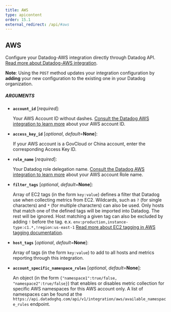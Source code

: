 ```yaml
---
title: AWS
type: apicontent
order: 15.1
external_redirect: /api/#aws
---
```


## AWS

Configure your Datadog-AWS integration directly through Datadog API.
[Read more about Datadog-AWS integration][1].

**Note**: Using the `POST` method updates your integration configuration by **adding** your new configuration to the existing one in your Datadog organization.

##### ARGUMENTS

* **`account_id`** [*required*]:

    Your AWS Account ID without dashes.
    [Consult the Datadog AWS integration to learn more][2] about your AWS account ID.

* **`access_key_id`** [*optional*, *default*=**None**]:

    If your AWS account is a GovCloud or China account, enter the corresponding Access Key ID.

* **`role_name`** [*required*]:

    Your Datadog role delegation name.
    [Consult the Datadog AWS integration to learn more][3] about your AWS account Role name.

* **`filter_tags`** [*optional*, *default*=**None**]:

    Array of EC2 tags (in the form `key:value`) defines a filter that Datadog use when collecting metrics from EC2. Wildcards, such as `?` (for single characters) and `*` (for multiple characters) can also be used.
    Only hosts that match one of the defined tags will be imported into Datadog. The rest will be ignored. Host matching a given tag can also be excluded by adding `!` before the tag.
    e.x. `env:production,instance-type:c1.*,!region:us-east-1`
    [Read more about EC2 tagging in AWS tagging documentation][4].

* **`host_tags`** [*optional*, *default*=**None**]:

    Array of tags (in the form `key:value`) to add to all hosts and metrics reporting through this integration.

* **`account_specific_namespace_rules`** [*optional*, *default*=**None**]:

    An object (in the form `{"namespace1":true/false, "namespace2":true/false}`) that enables or disables metric collection for specific AWS namespaces for this AWS account only. A list of namespaces can be found at the `https://api.datadoghq.com/api/v1/integration/aws/available_namespace_rules` endpoint.

[1]: /integrations/amazon_web_services
[2]: /integrations/amazon_web_services/#configuration
[3]: /integrations/amazon_web_services/#installation
[4]: https://docs.aws.amazon.com/AWSEC2/latest/UserGuide/Using_Tags.html
